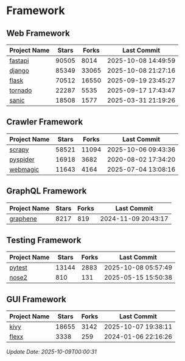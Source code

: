 # Framework

## Web Framework
| Project Name | Stars | Forks | Last Commit |
| ------------ | ----- | ----- | ----------- |
| [fastapi](https://github.com/fastapi/fastapi) | 90505 | 8014 | 2025-10-08 14:49:59 |
| [django](https://github.com/django/django) | 85349 | 33065 | 2025-10-08 21:27:16 |
| [flask](https://github.com/pallets/flask) | 70512 | 16550 | 2025-09-19 23:45:27 |
| [tornado](https://github.com/tornadoweb/tornado) | 22287 | 5535 | 2025-09-17 17:43:47 |
| [sanic](https://github.com/sanic-org/sanic) | 18508 | 1577 | 2025-03-31 21:19:26 |

## Crawler Framework
| Project Name | Stars | Forks | Last Commit |
| ------------ | ----- | ----- | ----------- |
| [scrapy](https://github.com/scrapy/scrapy) | 58521 | 11094 | 2025-10-06 09:43:36 |
| [pyspider](https://github.com/binux/pyspider) | 16918 | 3682 | 2020-08-02 17:34:20 |
| [webmagic](https://github.com/code4craft/webmagic) | 11643 | 4164 | 2025-07-04 13:08:16 |

## GraphQL Framework
| Project Name | Stars | Forks | Last Commit |
| ------------ | ----- | ----- | ----------- |
| [graphene](https://github.com/graphql-python/graphene) | 8217 | 819 | 2024-11-09 20:43:17 |

## Testing Framework
| Project Name | Stars | Forks | Last Commit |
| ------------ | ----- | ----- | ----------- |
| [pytest](https://github.com/pytest-dev/pytest) | 13144 | 2883 | 2025-10-08 05:57:49 |
| [nose2](https://github.com/nose-devs/nose2) | 810 | 131 | 2025-05-15 15:50:38 |

## GUI Framework
| Project Name | Stars | Forks | Last Commit |
| ------------ | ----- | ----- | ----------- |
| [kivy](https://github.com/kivy/kivy) | 18655 | 3142 | 2025-10-07 19:38:11 |
| [flexx](https://github.com/flexxui/flexx) | 3338 | 259 | 2024-01-06 22:16:26 |

*Update Date: 2025-10-09T00:00:31*